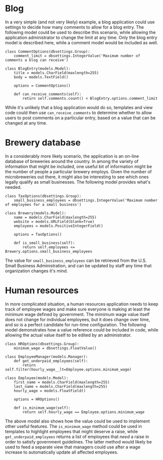 # Blog #

In a very simple (and not very likely) example, a blog application could use settings to decide how many comments to allow for a blog entry. The following model could be used to describe this scenario, while allowing the application administrator to change the limit at any time. Only the blog entry model is described here, while a comment model would be included as well.

```
class CommentOptions(dbsettings.Group):
    comment_limit = dbsettings.IntegerValue('Maximum number of comments a blog can receive')

class BlogEntry(models.Model):
    title = models.CharField(maxlength=255)
    body = models.TextField()
	
    options = CommentOptions()
	
    def can_receive_comments(self):
        return self.comments.count() < BlogEntry.options.comment_limit
```

While it's unlikely that a blog application would do so, templates and view code could then use `can_receive_comments` to determine whether to allow users to post comments on a particular entry, based on a value that can be changed at any time.

# Brewery database #

In a considerably more likely scenario, the application is an on-line database of breweries around the country. In among the variety of information that might be included, one useful bit of information might be the number of people a particular brewery employs. Given the number of microbreweries out there, it might also be interesting to see which ones legally qualify as small businesses. The following model provides what's needed.

```
class TaxOptions(dbsettings.Group):
    small_business_employees = dbsettings.IntegerValue('Maximum number of employees for a small business')

class Brewery(models.Model):
    name = models.CharField(maxlength=255)
    website = models.URLField(blank=True)
    employees = models.PositiveIntegerField()

    options = TaxOptions()

    def is_small_business(self):
        return self.employees <= Brewery.options.small_business_employees
```

The value for `small_business_employees` can be retrieved from the U.S. Small Business Administration, and can be updated by staff any time that organization changes it's mind.

# Human resources #

In more complicated situation, a human resources application needs to keep track of employee wages and make sure everyone is making at least the minimum wage defined by government. The mimimum wage value itself does not change for individual employees, but it does change over time, and so is a perfect candidate for run-time configuration. The following model demonstrates how a value reference could be included in code, while allowing the actual value itself to be edited by an administrator.

```
class HROptions(dbsettings.Group):
    minimum_wage = dbsettings.FloatValue()

class EmployeeManager(models.Manager):
    def get_underpaid_employees(self):
        return self.filter(hourly_wage__lt=Employee.options.minimum_wage)

class Employee(models.Model):
    first_name = models.CharField(maxlength=255)
    last_name = models.CharField(maxlength=255)
    hourly_wage = models.FloatField()

    options = HROptions()

    def is_minimum_wage(self):
        return self.hourly_wage == Employee.options.minimum_wage
```

The above model also shows how the value could be used to implement other useful features. The `is_minimum_wage` method could be used in templates to highlight employees that might deserve a raise, while `get_underpaid_employees` returns a list of employees that _need_ a raise in order to satisfy government guidelines. The latter method would likely be used to feed a separate view that managers could use after a wage increase to automatically update all affected employees.